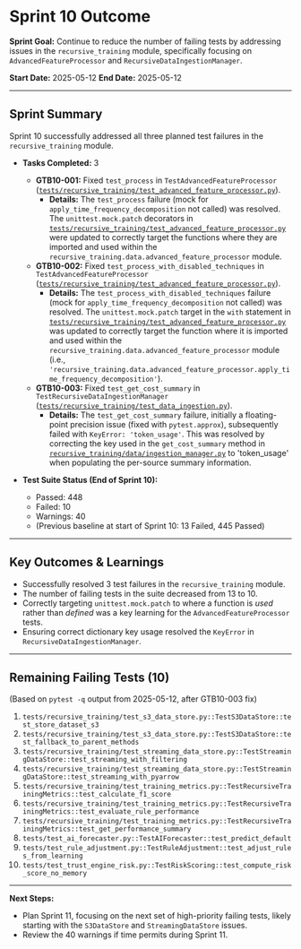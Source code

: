 # Sprint 10 Outcome

**Sprint Goal:** Continue to reduce the number of failing tests by addressing issues in the `recursive_training` module, specifically focusing on `AdvancedFeatureProcessor` and `RecursiveDataIngestionManager`.

**Start Date:** 2025-05-12
**End Date:** 2025-05-12

---

## Sprint Summary

Sprint 10 successfully addressed all three planned test failures in the `recursive_training` module.

*   **Tasks Completed:** 3
    *   **GTB10-001:** Fixed `test_process` in `TestAdvancedFeatureProcessor` ([`tests/recursive_training/test_advanced_feature_processor.py`](tests/recursive_training/test_advanced_feature_processor.py)).
        *   **Details:** The `test_process` failure (mock for `apply_time_frequency_decomposition` not called) was resolved. The `unittest.mock.patch` decorators in [`tests/recursive_training/test_advanced_feature_processor.py`](tests/recursive_training/test_advanced_feature_processor.py) were updated to correctly target the functions where they are imported and used within the `recursive_training.data.advanced_feature_processor` module.
    *   **GTB10-002:** Fixed `test_process_with_disabled_techniques` in `TestAdvancedFeatureProcessor` ([`tests/recursive_training/test_advanced_feature_processor.py`](tests/recursive_training/test_advanced_feature_processor.py)).
        *   **Details:** The `test_process_with_disabled_techniques` failure (mock for `apply_time_frequency_decomposition` not called) was resolved. The `unittest.mock.patch` target in the `with` statement in [`tests/recursive_training/test_advanced_feature_processor.py`](tests/recursive_training/test_advanced_feature_processor.py) was updated to correctly target the function where it is imported and used within the `recursive_training.data.advanced_feature_processor` module (i.e., `'recursive_training.data.advanced_feature_processor.apply_time_frequency_decomposition'`).
    *   **GTB10-003:** Fixed `test_get_cost_summary` in `TestRecursiveDataIngestionManager` ([`tests/recursive_training/test_data_ingestion.py`](tests/recursive_training/test_data_ingestion.py)).
        *   **Details:** The `test_get_cost_summary` failure, initially a floating-point precision issue (fixed with `pytest.approx`), subsequently failed with `KeyError: 'token_usage'`. This was resolved by correcting the key used in the `get_cost_summary` method in [`recursive_training/data/ingestion_manager.py`](recursive_training/data/ingestion_manager.py) to 'token_usage' when populating the per-source summary information.

*   **Test Suite Status (End of Sprint 10):**
    *   Passed: 448
    *   Failed: 10
    *   Warnings: 40
    *   (Previous baseline at start of Sprint 10: 13 Failed, 445 Passed)

---

## Key Outcomes & Learnings

*   Successfully resolved 3 test failures in the `recursive_training` module.
*   The number of failing tests in the suite decreased from 13 to 10.
*   Correctly targeting `unittest.mock.patch` to where a function is *used* rather than *defined* was a key learning for the `AdvancedFeatureProcessor` tests.
*   Ensuring correct dictionary key usage resolved the `KeyError` in `RecursiveDataIngestionManager`.

---

## Remaining Failing Tests (10)

(Based on `pytest -q` output from 2025-05-12, after GTB10-003 fix)

1.  `tests/recursive_training/test_s3_data_store.py::TestS3DataStore::test_store_dataset_s3`
2.  `tests/recursive_training/test_s3_data_store.py::TestS3DataStore::test_fallback_to_parent_methods`
3.  `tests/recursive_training/test_streaming_data_store.py::TestStreamingDataStore::test_streaming_with_filtering`
4.  `tests/recursive_training/test_streaming_data_store.py::TestStreamingDataStore::test_streaming_with_pyarrow`
5.  `tests/recursive_training/test_training_metrics.py::TestRecursiveTrainingMetrics::test_calculate_f1_score`
6.  `tests/recursive_training/test_training_metrics.py::TestRecursiveTrainingMetrics::test_evaluate_rule_performance`
7.  `tests/recursive_training/test_training_metrics.py::TestRecursiveTrainingMetrics::test_get_performance_summary`
8.  `tests/test_ai_forecaster.py::TestAIForecaster::test_predict_default`
9.  `tests/test_rule_adjustment.py::TestRuleAdjustment::test_adjust_rules_from_learning`
10. `tests/test_trust_engine_risk.py::TestRiskScoring::test_compute_risk_score_no_memory`

---

**Next Steps:**
*   Plan Sprint 11, focusing on the next set of high-priority failing tests, likely starting with the `S3DataStore` and `StreamingDataStore` issues.
*   Review the 40 warnings if time permits during Sprint 11.